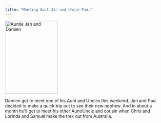 ```yaml
---
title: "Meeting Aunt Jan and Uncle Paul"
---
```

<p><a href="https://www.flickr.com/photos/lemon/748712265/" class="tt-flickr"><img src="https://farm2.static.flickr.com/1146/748712265_39ca609345_m.jpg" alt="Auntie Jan and Damien" width="172" height="240" border="0" /></a></p>
<p>Damien got to meet one of his Aunt and Uncles this weekend.  Jan and Paul decided to make a quick trip out to see their new nephew.  And in about a month he'll get to meet his other Aunt/Uncle and cousin when Chris and Lorinda and Samuel make the trek out from Australia.</p>
